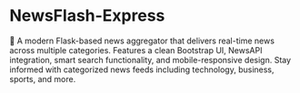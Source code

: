 # NewsFlash-Express
📰 A modern Flask-based news aggregator that delivers real-time news across multiple categories. Features a clean Bootstrap UI, NewsAPI integration, smart search functionality, and mobile-responsive design. Stay informed with categorized news feeds including technology, business, sports, and more.
